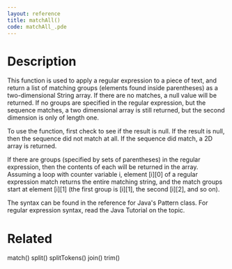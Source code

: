```yaml
---
layout: reference
title: matchAll()
code: matchAll_.pde
---
```


# Description

This function is used to apply a regular expression to a piece of text, and return a list of matching groups (elements found inside parentheses) as a two-dimensional String array. If there are no matches, a null value will be returned. If no groups are specified in the regular expression, but the sequence matches, a two dimensional array is still returned, but the second dimension is only of length one.

To use the function, first check to see if the result is null. If the result is null, then the sequence did not match at all. If the sequence did match, a 2D array is returned.

If there are groups (specified by sets of parentheses) in the regular expression, then the contents of each will be returned in the array. Assuming a loop with counter variable i, element [i][0] of a regular expression match returns the entire matching string, and the match groups start at element [i][1] (the first group is [i][1], the second [i][2], and so on).

The syntax can be found in the reference for Java's Pattern class. For regular expression syntax, read the Java Tutorial on the topic.

# Related

match()
split()
splitTokens()
join()
trim()
